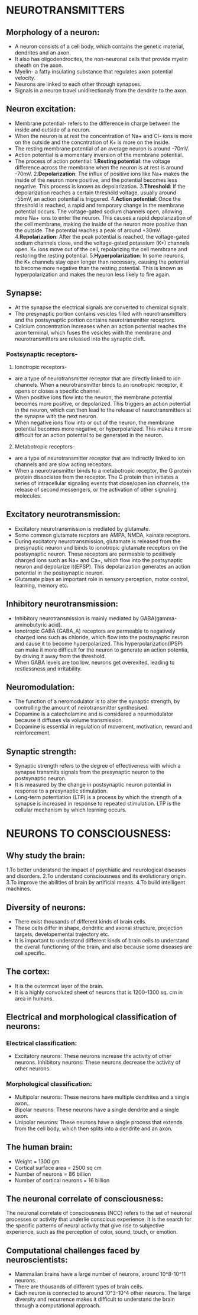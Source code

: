 # **NEUROTRANSMITTERS**
## Morphology of a neuron:
* A neuron consists of a cell body, which contains the genetic material, dendrites and an axon.
* It also has oligodendrocites, the non-neuronal cells that provide myelin sheath on the axon.
* Myelin- a fatty insulating substance that regulates axon potential velocity.
* Neurons are linked to each other through synapses. 
* Signals in a neuron travel unidirectionaly from the dendrite to the axon.
## Neuron excitation:
* Membrane potential- refers to the difference in charge between the inside and outside of a neuron.
* When the neuron is at rest the concentration of Na+ and Cl- ions is more on the outside and the concntration of K+ is more on the inside.
* The resting membrane potential of an average neuron is around -70mV.
* Action potential is a momentary inversion of the membrane potential.
* The process of action potential:
1.**Resting potential**: the voltage difference across the membrane when the neuron is at rest is around -70mV.
2.**Depolarization**: The influx of positive ions like Na+ makes the inside of the neuron more positive, and the potential becomes less negative. This process is known as depolarization.
3.**Threshold**: If the depolarization reaches a certain threshold voltage, usually around -55mV, an action potential is triggered.
4.**Action potential**: Once the threshold is reached, a rapid and temporary change in the membrane potential occurs. The voltage-gated sodium channels open, allowing more Na+ ions to enter the neuron. This causes a rapid depolarization of the cell membrane, making the inside of the neuron more positive than the outside. The potential reaches a peak of around +30mV.
4.**Repolarization**: After the peak potential is reached, the voltage-gated sodium channels close, and the voltage-gated potassium (K+) channels open. K+ ions move out of the cell, repolarizing the cell membrane and restoring the resting potential.
5.**Hyperpolarization**: In some neurons, the K+ channels stay open longer than necessary, causing the potential to become more negative than the resting potential. This is known as hyperpolarization and makes the neuron less likely to fire again.
## Synapse:
* At the synapse the electrical signals are converted to chemical signals.
*  The presynaptic portion contains vesicles filled with neurotransmitters and the postsynaptic portion contains neurotransmitter receptors.
*  Calcium concentration increases when an action potential reaches the axon terminal, which fuses the vesicles wiith the membrane and neurotransmitters are released into the synaptic cleft.
### Postsynaptic receptors-
1. Ionotropic receptors-
 * are a type of neurotransmitter receptor that are directly linked to ion channels. When a neurotransmitter binds to an ionotropic receptor, it opens or closes a specific channel.
 * When positive ions flow into the neuron, the membrane potential  becomes more positive, or depolarized. This triggers an action potential in the neuron, which can then lead to the release of neurotransmitters at the synapse with the next neuron.
 * When negative ions flow into or out of the neuron,  the membrane potential becomes more negative, or hyperpolarized. This makes it more difficult for an action potential to be generated in the neuron.
2. Metabotropic receptors-
* are a type of neurotransmitter receptor that are indirectly linked to ion channels and are slow acting receptors.
* When a neurotransmitter binds to a metabotropic receptor, the G protein protein dissociates from the receptor. The G protein then initiates a series of intracellular signaling events that close/open ion channels, the release of second messengers, or the activation of other signaling molecules.
## Excitatory neurotransmission:
* Excitatory neurotransmission is mediated by glutamate.
* Some common glutamate recptors are AMPA, NMDA, kainate receptors.
* During excitatory neurotransmission, glutamate is released from the presynaptic neuron and binds to ionotropic glutamate receptors on the postsynaptic neuron. These receptors are permeable to positively charged ions such as Na+ and Ca+, which flow into the postsynaptic neuron and depolarize it(EPSP). This depolarization generates an action potential in the postsynaptic neuron.
* Glutamate plays an important role in sensory perception, motor control, learning, memory etc.
## Inhibitory neurotransmission:
* Inhibitory neurotransmission is mainly mediated by GABA(gamma-aminobutyric acid).
* Ionotropic GABA (GABA_A) receptors are permeable to negatively charged ions such as chloride, which flow into the postsynaptic neuron and cause it to become hyperpolarized. This hyperpolarization(IPSP) can make it more difficult for the neuron to generate an action potentia, by driving it away from the threshold.
* When GABA levels are too low, neurons get overexited, leading to restlessness and irritability.
## Neuromodulation:
* The function of a neromodulator is to alter the synaptic strength, by controlling the amount of neirotransmitter synthesised.
*  Dopamine is a catecholamine and is considered a neurmodulator because it diffuses via volume transmission.
*  Dopamine is essential in regulation of movement, motivation, reward and reinforcement.
## Synaptic strength:
* Synaptic strength refers to the degree of effectiveness with which a synapse transmits signals from the presynaptic neuron to the postsynaptic neuron.
* It is measured by the change in postsynaptic neuron potential in response to a presynaptic stimulation.
* Long-term potentiation (LTP) is a process by which the strength of a synapse is increased in response to repeated stimulation. LTP is the cellular mechanism by which learning occurs.

# **NEURONS TO CONSCIOUSNESS:**
## Why study the brain:
1.To better underatsnd the impact of psychiatic and neurological diseases and disorders.
2.To understand consciousness and its evolutionary origin.
3.To improve the abilities of brain by artificial means.
4.To build intelligent machines.
## Diversity of neurons:
* There exist thousands of different kinds of brain cells.
* These cells differ in shape, dendritic and axonal structure, projection targets, developemental trajectory etc.
* It is important to understand different kinds of brain cells to understand the overall functioning of the brain, and also because some diseases are cell specific.
## The cortex:
* It is the outermost layer of the brain.
* It is a highly convoluted sheet of neurons that is 1200-1300 sq. cm in area in humans.
## Electrical and morphological classification of neurons:
### Electrical classification:

* Excitatory neurons: These neurons increase the activity of other neurons.
Inhibitory neurons: These neurons decrease the activity of other neurons.
### Morphological classification:

* Multipolar neurons: These neurons have multiple dendrites and a single axon..
* Bipolar neurons: These neurons have a single dendrite and a single axon.
* Unipolar neurons: These neurons have a single process that extends from the cell body, which then splits into a dendrite and an axon. 
 
 ## The human brain:
 * Weight = 1300 gm
 * Cortical surface area = 2500 sq cm
 * Number of neurons = 86 billion
 * Number of cortical neurons = 16 billion
 ## The neuronal correlate of consciousness:
The neuronal correlate of consciousness (NCC) refers to the set of neuronal processes or activity that underlie conscious experience. It is the search for the specific patterns of neural activity that give rise to subjective experience, such as the perception of color, sound, touch, or emotion.
## Computational challenges faced by neuroscientists:
* Mammalian brains have a large number of neurons, around 10^8-10^11 neurons.
* There are thousands of different types of brain cells.
* Each neuron is connected to around 10^3-10^4 other neurons.
The large diversity and recurrence makes it difficult to understand the brain through a computational approach.
 